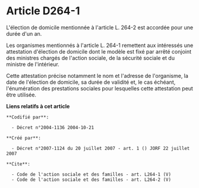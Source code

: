 # Article D264-1

L'élection de domicile mentionnée à l'article L. 264-2 est accordée pour une durée d'un an.

Les organismes mentionnés à l'article L. 264-1 remettent aux intéressés une attestation d'élection de domicile dont le modèle
est fixé par arrêté conjoint des ministres chargés de l'action sociale, de la sécurité sociale et du ministre de l'intérieur.

Cette attestation précise notamment le nom et l'adresse de l'organisme, la date de l'élection de domicile, sa durée de
validité et, le cas échéant, l'énumération des prestations sociales pour lesquelles cette attestation peut être utilisée.

**Liens relatifs à cet article**

	**Codifié par**:

	  - Décret n°2004-1136 2004-10-21

	**Créé par**:

	  - Décret n°2007-1124 du 20 juillet 2007 - art. 1 () JORF 22 juillet 2007

	**Cite**:

	  - Code de l'action sociale et des familles - art. L264-1 (V)
	  - Code de l'action sociale et des familles - art. L264-2 (V)
